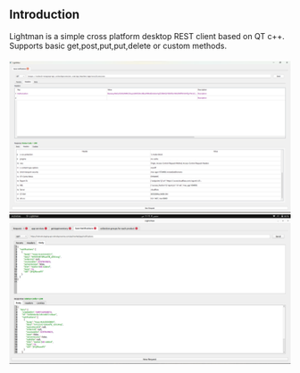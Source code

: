 Introduction
--------

Lightman is a simple cross platform desktop REST client based on QT c++. 
Supports basic get,post,put,put,delete or custom methods.

#### 
![ScreenShot](https://github.com/tanoDxyz/LightMan/blob/master/windows.png)
![ScreenShot](https://github.com/tanoDxyz/LightMan/blob/master/linux.png)


